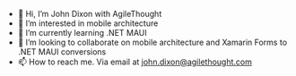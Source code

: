 - 👋 Hi, I’m John Dixon with AgileThought
- 👀 I’m interested in mobile architecture
- 🌱 I’m currently learning .NET MAUI
- 💞️ I’m looking to collaborate on mobile architecture and Xamarin Forms to .NET MAUI conversions
- 📫 How to reach me. Via email at john.dixon@agilethought.com

<!---
jdixonAT217/jdixonAT217 is a ✨ special ✨ repository because its `README.md` (this file) appears on your GitHub profile.
You can click the Preview link to take a look at your changes.
--->
